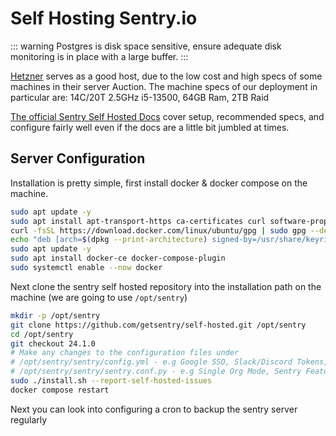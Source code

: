 # Self Hosting Sentry.io

::: warning
Postgres is disk space sensitive, ensure adequate disk monitoring is in place with a large buffer.
:::

[Hetzner](https://hetzner.cloud/?ref=qW0Iw3EN8gxX) serves as a good host, due to the low cost and high specs of some machines in their server Auction. The machine specs of our deployment in particular are: 14C/20T 2.5GHz i5-13500, 64GB Ram, 2TB Raid

[The official Sentry Self Hosted Docs](https://develop.sentry.dev/self-hosted/) cover setup, recommended specs, and configure fairly well even if the docs are a little bit jumbled at times.

## Server Configuration
Installation is pretty simple, first install docker & docker compose on the machine.
```sh
sudo apt update -y
sudo apt install apt-transport-https ca-certificates curl software-properties-common
curl -fsSL https://download.docker.com/linux/ubuntu/gpg | sudo gpg --dearmor -o /usr/share/keyrings/docker-archive-keyring.gpg
echo "deb [arch=$(dpkg --print-architecture) signed-by=/usr/share/keyrings/docker-archive-keyring.gpg] https://download.docker.com/linux/ubuntu $(lsb_release -cs) stable" | sudo tee /etc/apt/sources.list.d/docker.list > /dev/null
sudo apt update -y
sudo apt install docker-ce docker-compose-plugin
sudo systemctl enable --now docker
```

Next clone the sentry self hosted repository into the installation path on the machine (we are going to use `/opt/sentry`)
```sh
mkdir -p /opt/sentry
git clone https://github.com/getsentry/self-hosted.git /opt/sentry
cd /opt/sentry
git checkout 24.1.0
# Make any changes to the configuration files under
# /opt/sentry/sentry/config.yml - e.g Google SSO, Slack/Discord Tokens,
# /opt/sentry/sentry/sentry.conf.py - e.g Single Org Mode, Sentry Features, Bitbucket Tokens,
sudo ./install.sh --report-self-hosted-issues
docker compose restart
```

Next you can look into configuring a cron to backup the sentry server regularly